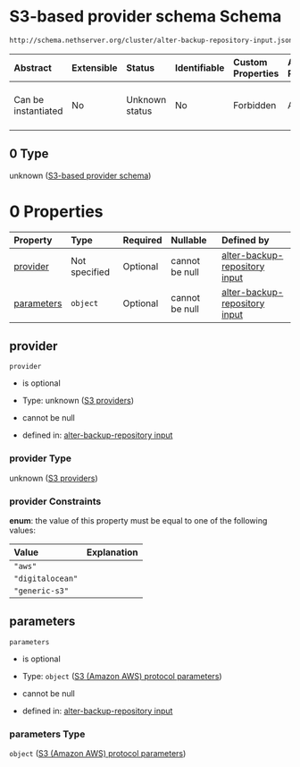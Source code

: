# S3-based provider schema Schema

```txt
http://schema.nethserver.org/cluster/alter-backup-repository-input.json#/anyOf/1/allOf/0
```



| Abstract            | Extensible | Status         | Identifiable | Custom Properties | Additional Properties | Access Restrictions | Defined In                                                                                                |
| :------------------ | :--------- | :------------- | :----------- | :---------------- | :-------------------- | :------------------ | :-------------------------------------------------------------------------------------------------------- |
| Can be instantiated | No         | Unknown status | No           | Forbidden         | Allowed               | none                | [alter-backup-repository-input.json\*](cluster/alter-backup-repository-input.json "open original schema") |

## 0 Type

unknown ([S3-based provider schema](alter-backup-repository-input-anyof-1-allof-s3-based-provider-schema.md))

# 0 Properties

| Property                  | Type          | Required | Nullable       | Defined by                                                                                                                                                                                                                                      |
| :------------------------ | :------------ | :------- | :------------- | :---------------------------------------------------------------------------------------------------------------------------------------------------------------------------------------------------------------------------------------------- |
| [provider](#provider)     | Not specified | Optional | cannot be null | [alter-backup-repository input](alter-backup-repository-input-anyof-1-allof-s3-based-provider-schema-properties-s3-providers.md "http://schema.nethserver.org/cluster/alter-backup-repository-input.json#/anyOf/1/allOf/0/properties/provider") |
| [parameters](#parameters) | `object`      | Optional | cannot be null | [alter-backup-repository input](alter-backup-repository-input-defs-s3-amazon-aws-protocol-parameters.md "http://schema.nethserver.org/cluster/alter-backup-repository-input.json#/anyOf/1/allOf/0/properties/parameters")                       |

## provider



`provider`

* is optional

* Type: unknown ([S3 providers](alter-backup-repository-input-anyof-1-allof-s3-based-provider-schema-properties-s3-providers.md))

* cannot be null

* defined in: [alter-backup-repository input](alter-backup-repository-input-anyof-1-allof-s3-based-provider-schema-properties-s3-providers.md "http://schema.nethserver.org/cluster/alter-backup-repository-input.json#/anyOf/1/allOf/0/properties/provider")

### provider Type

unknown ([S3 providers](alter-backup-repository-input-anyof-1-allof-s3-based-provider-schema-properties-s3-providers.md))

### provider Constraints

**enum**: the value of this property must be equal to one of the following values:

| Value            | Explanation |
| :--------------- | :---------- |
| `"aws"`          |             |
| `"digitalocean"` |             |
| `"generic-s3"`   |             |

## parameters



`parameters`

* is optional

* Type: `object` ([S3 (Amazon AWS) protocol parameters](alter-backup-repository-input-defs-s3-amazon-aws-protocol-parameters.md))

* cannot be null

* defined in: [alter-backup-repository input](alter-backup-repository-input-defs-s3-amazon-aws-protocol-parameters.md "http://schema.nethserver.org/cluster/alter-backup-repository-input.json#/anyOf/1/allOf/0/properties/parameters")

### parameters Type

`object` ([S3 (Amazon AWS) protocol parameters](alter-backup-repository-input-defs-s3-amazon-aws-protocol-parameters.md))
